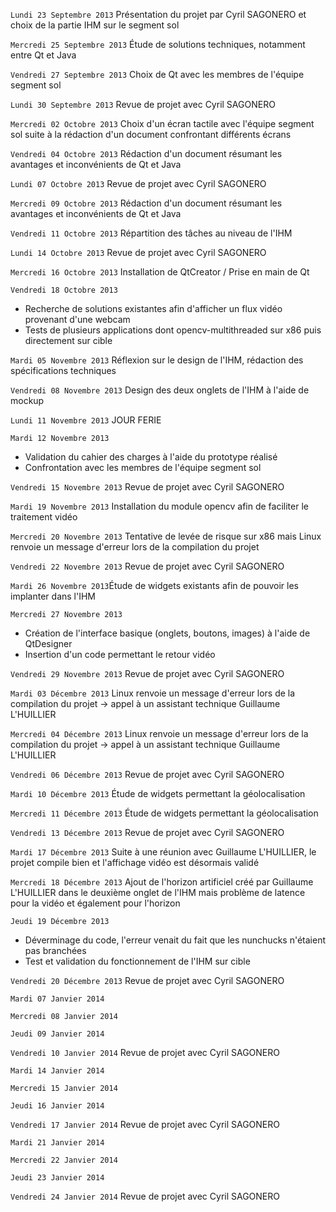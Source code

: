 `Lundi 23 Septembre 2013` Présentation du projet par Cyril SAGONERO et choix de la partie IHM sur le segment sol

`Mercredi 25 Septembre 2013` Étude de solutions techniques, notamment entre Qt et Java

`Vendredi 27 Septembre 2013` Choix de Qt avec les membres de l'équipe segment sol

`Lundi 30 Septembre 2013` Revue de projet avec Cyril SAGONERO

`Mercredi 02 Octobre 2013` Choix d'un écran tactile avec l'équipe segment sol suite à la rédaction d'un document confrontant différents écrans

`Vendredi 04 Octobre 2013` Rédaction d'un document résumant les avantages et inconvénients de Qt et Java

`Lundi 07 Octobre 2013` Revue de projet avec Cyril SAGONERO

`Mercredi 09 Octobre 2013` Rédaction d'un document résumant les avantages et inconvénients de Qt et Java 

`Vendredi 11 Octobre 2013` Répartition des tâches au niveau de l'IHM

`Lundi 14 Octobre 2013` Revue de projet avec Cyril SAGONERO

`Mercredi 16 Octobre 2013` Installation de QtCreator / Prise en main de Qt 

`Vendredi 18 Octobre 2013`
  - Recherche de solutions existantes afin d'afficher un flux vidéo provenant d'une webcam
  - Tests de plusieurs applications dont opencv-multithreaded sur x86 puis directement sur cible

`Mardi 05 Novembre 2013` Réflexion sur le design de l'IHM, rédaction des spécifications techniques

`Vendredi 08 Novembre 2013` Design des deux onglets de l'IHM à l'aide de mockup

`Lundi 11 Novembre 2013` JOUR FERIE

`Mardi 12 Novembre 2013`
  - Validation du cahier des charges à l'aide du prototype réalisé
  - Confrontation avec les membres de l'équipe segment sol

`Vendredi 15 Novembre 2013` Revue de projet avec Cyril SAGONERO

`Mardi 19 Novembre 2013` Installation du module opencv afin de faciliter le traitement vidéo

`Mercredi 20 Novembre 2013` Tentative de levée de risque sur x86 mais Linux renvoie un message d'erreur lors de la compilation du projet

`Vendredi 22 Novembre 2013` Revue de projet avec Cyril SAGONERO

`Mardi 26 Novembre 2013`Étude de widgets existants afin de pouvoir les implanter dans l'IHM

`Mercredi 27 Novembre 2013`
  - Création de l'interface basique (onglets, boutons, images) à l'aide de QtDesigner
  - Insertion d'un code permettant le retour vidéo 

`Vendredi 29 Novembre 2013` Revue de projet avec Cyril SAGONERO

`Mardi 03 Décembre 2013` Linux renvoie un message d'erreur lors de la compilation du projet → appel à un assistant technique Guillaume L'HUILLIER

`Mercredi 04 Décembre 2013` Linux renvoie un message d'erreur lors de la compilation du projet → appel à un assistant technique Guillaume L'HUILLIER

`Vendredi 06 Décembre 2013` Revue de projet avec Cyril SAGONERO

`Mardi 10 Décembre 2013` Étude de widgets permettant la géolocalisation

`Mercredi 11 Décembre 2013` Étude de widgets permettant la géolocalisation

`Vendredi 13 Décembre 2013` Revue de projet avec Cyril SAGONERO

`Mardi 17 Décembre 2013` Suite à une réunion avec Guillaume L'HUILLIER, le projet compile bien et l'affichage vidéo est désormais validé

`Mercredi 18 Décembre 2013` Ajout de l'horizon artificiel créé par Guillaume L'HUILLIER dans le deuxième onglet de l'IHM mais problème de latence pour la vidéo et également pour l'horizon

`Jeudi 19 Décembre 2013`
  - Déverminage du code, l'erreur venait du fait que les nunchucks  n'étaient pas branchées       
  - Test et validation du fonctionnement de l'IHM sur cible    

`Vendredi 20 Décembre 2013` Revue de projet avec Cyril SAGONERO

`Mardi 07 Janvier 2014`

`Mercredi 08 Janvier 2014`

`Jeudi 09 Janvier 2014`

`Vendredi 10 Janvier 2014` Revue de projet avec Cyril SAGONERO

`Mardi 14 Janvier 2014`

`Mercredi 15 Janvier 2014`

`Jeudi 16 Janvier 2014`

`Vendredi 17 Janvier 2014` Revue de projet avec Cyril SAGONERO

`Mardi 21 Janvier 2014`

`Mercredi 22 Janvier 2014`

`Jeudi 23 Janvier 2014`

`Vendredi 24 Janvier 2014` Revue de projet avec Cyril SAGONERO
